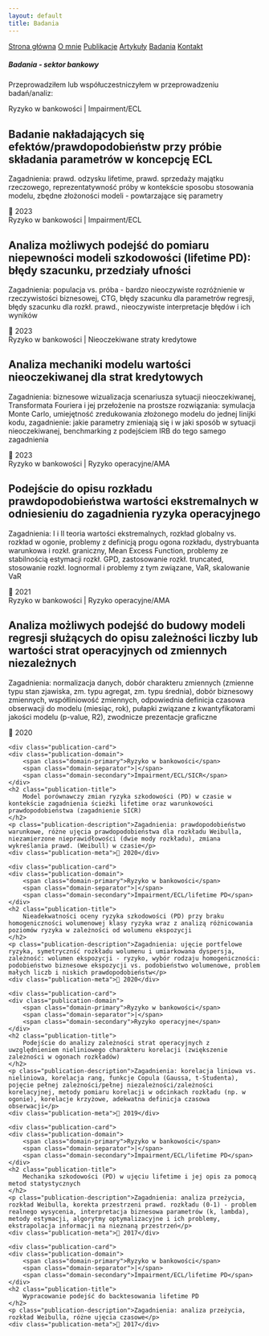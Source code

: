 ```yaml
---
layout: default
title: Badania
---
```

<div id="myMenu">
  <a href="/" class="menu-option">Strona główna</a>
  <a href="/about" class="menu-option">O mnie</a>
  <a href="/publications" class="menu-option">Publikacje</a>
  <a href="/articles" class="menu-option">Artykuły</a>
  <a href="/researches" class="menu-option">Badania</a>
  <a href="/contact" class="menu-option">Kontakt</a>
</div>

<div class="square"></div>
<div class="square1"></div>
<div class="square2"></div>
<div class="square-big"></div>

##### Badania - sektor bankowy
Przeprowadziłem lub współuczestniczyłem w przeprowadzeniu badań/analiz:

<div class="publications-container">


  <div class="publication-card">
    <div class="publication-domain">
        <span class="domain-primary">Ryzyko w bankowości</span>
        <span class="domain-separator">|</span>
        <span class="domain-secondary">Impairment/ECL</span>
    </div>
    <h2 class="publication-title">
      Badanie nakładających się efektów/prawdopodobieństw przy próbie składania parametrów w koncepcję ECL
    </h2>
    <p class="publication-description">Zagadnienia: prawd. odzysku lifetime, prawd. sprzedaży majątku rzeczowego, reprezentatywność próby w kontekście sposobu stosowania modelu, zbędne złożoności modeli - powtarzające się parametry</p>
    <div class="publication-meta">📅 2023</div>
  </div>




  <div class="publication-card">
    <div class="publication-domain">
        <span class="domain-primary">Ryzyko w bankowości</span>
        <span class="domain-separator">|</span>
        <span class="domain-secondary">Impairment/ECL</span>
    </div>
    <h2 class="publication-title">
        Analiza możliwych podejść do pomiaru niepewności modeli szkodowości (lifetime PD): błędy szacunku, przedziały ufności
    </h2>
    <p class="publication-description">Zagadnienia: populacja vs. próba - bardzo nieoczywiste rozróżnienie w rzeczywistości biznesowej, CTG, błędy szacunku dla parametrów regresji, błędy szacunku dla rozkł. prawd., nieoczywiste interpretacje błędów i ich wyników</p>
    <div class="publication-meta">📅 2023</div>
  </div>




  <div class="publication-card">
    <div class="publication-domain">
        <span class="domain-primary">Ryzyko w bankowości</span>
        <span class="domain-separator">|</span>
        <span class="domain-secondary">Nieoczekiwane straty kredytowe</span>
    </div>
    <h2 class="publication-title">
        Analiza mechaniki modelu wartości nieoczekiwanej dla strat kredytowych
    </h2>
    <p class="publication-description">Zagadnienia: biznesowe wizualizacja scenariusza sytuacji nieoczekiwanej, Transformata Fouriera i jej przełożenie na prostsze rozwiązania: symulacja Monte Carlo, umiejętność zredukowania złożonego modelu do jednej linijki kodu, zagadnienie: jakie parametry zmieniają się i w jaki sposób w sytuacji nieoczekiwanej, benchmarking z podejściem IRB do tego samego zagadnienia</p>
    <div class="publication-meta">📅 2023</div>
  </div>


  <div class="publication-card">
    <div class="publication-domain">
        <span class="domain-primary">Ryzyko w bankowości</span>
        <span class="domain-separator">|</span>
        <span class="domain-secondary">Ryzyko operacyjne/AMA</span>
    </div>
    <h2 class="publication-title">
        Podejście do opisu rozkładu prawdopodobieństwa wartości ekstremalnych w odniesieniu do zagadnienia ryzyka operacyjnego
    </h2>
    <p class="publication-description">Zagadnienia: I i II teoria wartości ekstremalnych, rozkład globalny vs. rozkład w ogonie, problemy z definicją progu ogona rozkładu, dystrybuanta warunkowa i rozkł. graniczny, Mean Excess Function, problemy ze stabilnością estymacji rozkł. GPD, zastosowanie rozkł. truncated, stosowanie rozkł. lognormal i problemy z tym związane, VaR, skalowanie VaR</p>
    <div class="publication-meta">📅 2021</div>
  </div>




  <div class="publication-card">
    <div class="publication-domain">
        <span class="domain-primary">Ryzyko w bankowości</span>
        <span class="domain-separator">|</span>
        <span class="domain-secondary">Ryzyko operacyjne/AMA</span>
    </div>
    <h2 class="publication-title">
        Analiza możliwych podejść do budowy modeli regresji służących do opisu zależności liczby lub wartości strat operacyjnych od zmiennych niezależnych
    </h2>
    <p class="publication-description">Zagadnienia: normalizacja danych, dobór charakteru zmiennych (zmienne typu stan zjawiska, zm. typu agregat, zm. typu średnia), dobór biznesowy zmiennych, współliniowość zmiennych, odpowiednia definicja czasowa obserwacji do modelu (miesiąc, rok), pułapki związane z kwantyfikatorami jakości modelu (p-value, R2), zwodnicze prezentacje graficzne</p>
    <div class="publication-meta">📅 2020</div>
  </div>





    <div class="publication-card">
    <div class="publication-domain">
        <span class="domain-primary">Ryzyko w bankowości</span>
        <span class="domain-separator">|</span>
        <span class="domain-secondary">Impairment/ECL/SICR</span>
    </div>
    <h2 class="publication-title">
        Model porównawczy zmian ryzyka szkodowości (PD) w czasie w kontekście zagadnienia ścieżki lifetime oraz warunkowości prawdopodobieństwa (zagadnienie SICR)
    </h2>
    <p class="publication-description">Zagadnienia: prawdopodobieństwo warunkowe, różne ujęcia prawdopodobieństwa dla rozkładu Weibulla, niezamierzone nieprawidłowości (dwie mody rozkładu), zmiana wykreślania prawd. (Weibull) w czasie</p>
    <div class="publication-meta">📅 2020</div>
  </div>



    <div class="publication-card">
    <div class="publication-domain">
        <span class="domain-primary">Ryzyko w bankowości</span>
        <span class="domain-separator">|</span>
        <span class="domain-secondary">Impairment/ECL/lifetime PD</span>
    </div>
    <h2 class="publication-title">
        Nieadekwatności oceny ryzyka szkodowości (PD) przy braku homogeniczności wolumenowej klasy ryzyka wraz z analizą różnicowania poziomów ryzyka w zależności od wolumenu ekspozycji
    </h2>
    <p class="publication-description">Zagadnienia: ujęcie portfelowe ryzyka, symetrycznść rozkładu wolumenu i umiarkowana dyspersja, zależność: wolumen ekspozycji - ryzyko, wybór rodzaju homogeniczności: podobieństwo biznesowe ekspozycji vs. podobieństwo wolumenowe, problem małych liczb i niskich prawdopodobieństw</p>
    <div class="publication-meta">📅 2020</div>
  </div>



    <div class="publication-card">
    <div class="publication-domain">
        <span class="domain-primary">Ryzyko w bankowości</span>
        <span class="domain-separator">|</span>
        <span class="domain-secondary">Ryzyko operacyjne</span>
    </div>
    <h2 class="publication-title">
        Podejście do analizy zależności strat operacyjnych z uwzględnieniem nieliniowego charakteru korelacji (zwiększenie zależności w ogonach rozkładów)
    </h2>
    <p class="publication-description">Zagadnienia: korelacja liniowa vs. nieliniowa, korelacja rang, funkcje Copula (Gaussa, t-Studenta), pojęcie pełnej zależności/pełnej niezależności/zależności korelacyjnej, metody pomiaru korelacji w odcinkach rozkładu (np. w ogonie), korelacje krzyżowe, adekwatna definicja czasowa obserwacji</p>
    <div class="publication-meta">📅 2019</div>
  </div>




    <div class="publication-card">
    <div class="publication-domain">
        <span class="domain-primary">Ryzyko w bankowości</span>
        <span class="domain-separator">|</span>
        <span class="domain-secondary">Impairment/ECL/lifetime PD</span>
    </div>
    <h2 class="publication-title">
        Mechanika szkodowości (PD) w ujęciu lifetime i jej opis za pomocą metod statystycznych
    </h2>
    <p class="publication-description">Zagadnienia: analiza przeżycia, rozkład Weibulla, korekta przestrzeni prawd. rozkładu (0-1) - problem realnego wysycenia, interpretacja biznesowa parametrów (k, lambda), metody estymacji, algorytmy optymalizacyjne i ich problemy, ekstrapolacja informacji na nieznaną przestrzeń</p>
    <div class="publication-meta">📅 2017</div>
  </div>



    <div class="publication-card">
    <div class="publication-domain">
        <span class="domain-primary">Ryzyko w bankowości</span>
        <span class="domain-separator">|</span>
        <span class="domain-secondary">Impairment/ECL/lifetime PD</span>
    </div>
    <h2 class="publication-title">
        Wypracowanie podejść do backtesowania lifetime PD
    </h2>
    <p class="publication-description">Zagadnienia: analiza przeżycia, rozkład Weibulla, różne ujęcia czasowe</p>
    <div class="publication-meta">📅 2017</div>
  </div>


